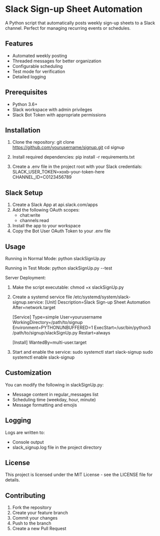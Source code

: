 # Slack Sign-up Sheet Automation

A Python script that automatically posts weekly sign-up sheets to a Slack channel. Perfect for managing recurring events or schedules.

## Features

- Automated weekly posting
- Threaded messages for better organization
- Configurable scheduling
- Test mode for verification
- Detailed logging

## Prerequisites

- Python 3.6+
- Slack workspace with admin privileges
- Slack Bot Token with appropriate permissions

## Installation

1. Clone the repository:
   git clone https://github.com/yourusername/signup.git
   cd signup

2. Install required dependencies:
   pip install -r requirements.txt

3. Create a .env file in the project root with your Slack credentials:
   SLACK_USER_TOKEN=xoxb-your-token-here
   CHANNEL_ID=C0123456789

## Slack Setup

1. Create a Slack App at api.slack.com/apps
2. Add the following OAuth scopes:
   - chat:write
   - channels:read
3. Install the app to your workspace
4. Copy the Bot User OAuth Token to your .env file

## Usage

Running in Normal Mode:
python slackSignUp.py

Running in Test Mode:
python slackSignUp.py --test

Server Deployment:
1. Make the script executable:
   chmod +x slackSignUp.py

2. Create a systemd service file /etc/systemd/system/slack-signup.service:
   [Unit]
   Description=Slack Sign-up Sheet Automation
   After=network.target

   [Service]
   Type=simple
   User=yourusername
   WorkingDirectory=/path/to/signup
   Environment=PYTHONUNBUFFERED=1
   ExecStart=/usr/bin/python3 /path/to/signup/slackSignUp.py
   Restart=always

   [Install]
   WantedBy=multi-user.target

3. Start and enable the service:
   sudo systemctl start slack-signup
   sudo systemctl enable slack-signup

## Customization

You can modify the following in slackSignUp.py:
- Message content in regular_messages list
- Scheduling time (weekday, hour, minute)
- Message formatting and emojis

## Logging

Logs are written to:
- Console output
- slack_signup.log file in the project directory

## License

This project is licensed under the MIT License - see the LICENSE file for details.

## Contributing

1. Fork the repository
2. Create your feature branch
3. Commit your changes
4. Push to the branch
5. Create a new Pull Request